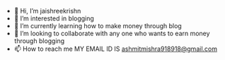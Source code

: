 - 👋 Hi, I’m jaishreekrishn
- 👀 I’m interested in blogging
- 🌱 I’m currently learning how to make money through blog
- 💞️ I’m looking to collaborate with any one who wants to earn money through blogging
- 📫 How to reach me MY EMAIL ID IS ashmitmishra918918@gmail.com

<!---
jaishrikrishn/jaishrikrishn is a ✨ special ✨ repository because its `README.md` (this file) appears on your GitHub profile.
You can click the Preview link to take a look at your changes.
--->
